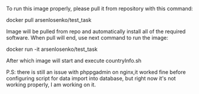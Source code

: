 To run this image properly, please pull it from repository with this command:

docker pull arsenlosenko/test_task

Image will be pulled from repo and automatically install all of the required software.
When pull will end, use next command to run the image:

docker run -it arsenlosenko/test_task

After which image will start and execute countryInfo.sh


P.S: there is still an issue with phppgadmin on nginx,it worked fine  before configuring script for data import into database, but right now it's not working properly, I am working on it. 
